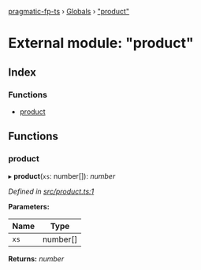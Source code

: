 [pragmatic-fp-ts](../README.md) › [Globals](../globals.md) › ["product"](_product_.md)

# External module: "product"

## Index

### Functions

* [product](_product_.md#product)

## Functions

###  product

▸ **product**(`xs`: number[]): *number*

*Defined in [src/product.ts:1](https://github.com/hermann-p/pragmatic-fp-ts/blob/d50fca4/src/product.ts#L1)*

**Parameters:**

Name | Type |
------ | ------ |
`xs` | number[] |

**Returns:** *number*
